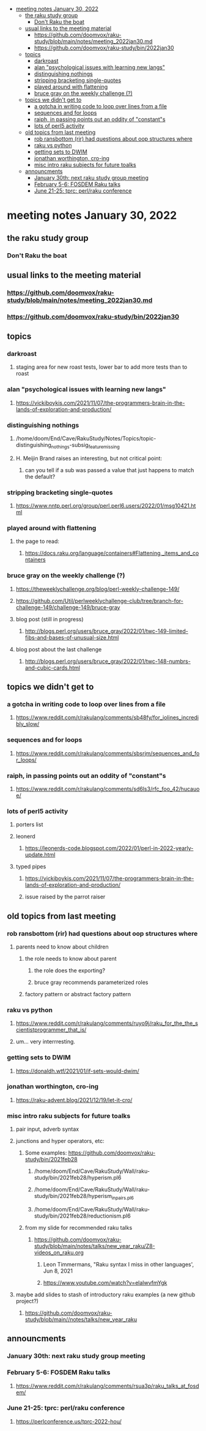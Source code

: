 - [meeting notes January 30, 2022](#orgef6644a)
  - [the raku study group](#orgdd499e9)
    - [Don't Raku the boat](#org4e94bab)
  - [usual links to the meeting material](#orgf9c47a3)
    - [<https://github.com/doomvox/raku-study/blob/main/notes/meeting_2022jan30.md>](#orgc6692ac)
    - [<https://github.com/doomvox/raku-study/bin/2022jan30>](#org157d38a)
  - [topics](#orgab2eaec)
    - [darkroast](#orgfdf8413)
    - [alan "psychological issues with learning new langs"](#org1aebfbc)
    - [distinguishing nothings](#org0b2707e)
    - [stripping bracketing single-quotes](#orgc0dc871)
    - [played around with flattening](#org7c1a73a)
    - [bruce gray on the weekly challenge (?)](#org6cb35f0)
  - [topics we didn't get to](#org5267d68)
    - [a gotcha in writing code to loop over lines from a file](#org9efecce)
    - [sequences and for loops](#org3b3019a)
    - [raiph, in passing points out an oddity of "constant"s](#orga0b882e)
    - [lots of perl5 activity](#org7853d13)
  - [old topics from last meeting](#orgbb255b9)
    - [rob ransbottom (rir) had questions about oop structures where](#org15d9709)
    - [raku vs python](#org89c84d2)
    - [getting sets to DWIM](#org7df4189)
    - [jonathan worthington, cro-ing](#orgabb6e80)
    - [misc intro raku subjects for future toalks](#org6965396)
  - [announcments](#org08da1d3)
    - [January 30th: next raku study group meeting](#orga81808c)
    - [February 5-6: FOSDEM Raku talks](#org9c7478f)
    - [June 21-25: tprc: perl/raku conference](#orgd74e8bc)


<a id="orgef6644a"></a>

# meeting notes January 30, 2022


<a id="orgdd499e9"></a>

## the raku study group


<a id="org4e94bab"></a>

### Don't Raku the boat


<a id="orgf9c47a3"></a>

## usual links to the meeting material


<a id="orgc6692ac"></a>

### <https://github.com/doomvox/raku-study/blob/main/notes/meeting_2022jan30.md>


<a id="org157d38a"></a>

### <https://github.com/doomvox/raku-study/bin/2022jan30>


<a id="orgab2eaec"></a>

## topics


<a id="orgfdf8413"></a>

### darkroast

1.  staging area for new roast tests, lower bar to add more tests than to roast


<a id="org1aebfbc"></a>

### alan "psychological issues with learning new langs"

1.  <https://vickiboykis.com/2021/11/07/the-programmers-brain-in-the-lands-of-exploration-and-production/>


<a id="org0b2707e"></a>

### distinguishing nothings

1.  /home/doom/End/Cave/RakuStudy/Notes/Topics/topic-distinguishing<sub>nothings</sub>-subsig<sub>feature</sub><sub>missing</sub>

2.  H. Meijin Brand raises an interesting, but not critical point:

    1.  can you tell if a sub was passed a value that just happens to match the default?


<a id="orgc0dc871"></a>

### stripping bracketing single-quotes

1.  <https://www.nntp.perl.org/group/perl.perl6.users/2022/01/msg10421.html>


<a id="org7c1a73a"></a>

### played around with flattening

1.  the page to read:

    1.  <https://docs.raku.org/language/containers#Flattening,_items_and_containers>


<a id="org6cb35f0"></a>

### bruce gray on the weekly challenge (?)

1.  <https://theweeklychallenge.org/blog/perl-weekly-challenge-149/>

2.  <https://github.com/Util/perlweeklychallenge-club/tree/branch-for-challenge-149/challenge-149/bruce-gray>

3.  blog post (still in progress)

    1.  <http://blogs.perl.org/users/bruce_gray/2022/01/twc-149-limited-fibs-and-bases-of-unusual-size.html>

4.  blog post about the last challenge

    1.  <http://blogs.perl.org/users/bruce_gray/2022/01/twc-148-numbrs-and-cubic-cards.html>


<a id="org5267d68"></a>

## topics we didn't get to


<a id="org9efecce"></a>

### a gotcha in writing code to loop over lines from a file

1.  <https://www.reddit.com/r/rakulang/comments/sb48fy/for_iolines_incredibly_slow/>


<a id="org3b3019a"></a>

### sequences and for loops

1.  <https://www.reddit.com/r/rakulang/comments/sbsrjm/sequences_and_for_loops/>


<a id="orga0b882e"></a>

### raiph, in passing points out an oddity of "constant"s

1.  <https://www.reddit.com/r/rakulang/comments/sd6ls3/rfc_foo_42/hucauoe/>


<a id="org7853d13"></a>

### lots of perl5 activity

1.  porters list

2.  leonerd

    1.  <https://leonerds-code.blogspot.com/2022/01/perl-in-2022-yearly-update.html>

3.  typed pipes

    1.  <https://vickiboykis.com/2021/11/07/the-programmers-brain-in-the-lands-of-exploration-and-production/>
    
    2.  issue raised by the parrot raiser


<a id="orgbb255b9"></a>

## old topics from last meeting


<a id="org15d9709"></a>

### rob ransbottom (rir) had questions about oop structures where

1.  parents need to know about children

    1.  the role needs to know about parent
    
        1.  the role does the exporting?
        
        2.  bruce gray recommends parameterized roles
    
    2.  factory pattern or abstract factory pattern


<a id="org89c84d2"></a>

### raku vs python

1.  <https://www.reddit.com/r/rakulang/comments/ruyo9j/raku_for_the_the_scientistprogrammer_that_is/>

2.  um&#x2026; very interrresting.


<a id="org7df4189"></a>

### getting sets to DWIM

1.  <https://donaldh.wtf/2021/01/if-sets-would-dwim/>


<a id="orgabb6e80"></a>

### jonathan worthington, cro-ing

1.  <https://raku-advent.blog/2021/12/19/let-it-cro/>


<a id="org6965396"></a>

### misc intro raku subjects for future toalks

1.  pair input, adverb syntax

2.  junctions and hyper operators, etc:

    1.  Some examples: <https://github.com/doomvox/raku-study/bin/2021feb28>
    
        1.  /home/doom/End/Cave/RakuStudy/Wall/raku-study/bin/2021feb28/hyperism.pl6
        
        2.  /home/doom/End/Cave/RakuStudy/Wall/raku-study/bin/2021feb28/hyperism<sub>in</sub><sub>pairs.pl6</sub>
        
        3.  /home/doom/End/Cave/RakuStudy/Wall/raku-study/bin/2021feb28/reductionism.pl6
    
    2.  from my slide for recommended raku talks
    
        1.  <https://github.com/doomvox/raku-study/blob/main/notes/talks/new_year_raku/Z8-videos_on_raku.org>
        
            1.  Leon Timmermans, "Raku syntax I miss in other languages', Jun 8, 2021
            
            2.  <https://www.youtube.com/watch?v=elalwvfmYgk>

3.  maybe add slides to stash of introductory raku examples (a new github project?)

    1.  <https://github.com/doomvox/raku-study/blob/main//notes/talks/new_year_raku>


<a id="org08da1d3"></a>

## announcments


<a id="orga81808c"></a>

### January 30th: next raku study group meeting


<a id="org9c7478f"></a>

### February 5-6: FOSDEM Raku talks

1.  <https://www.reddit.com/r/rakulang/comments/rsua3p/raku_talks_at_fosdem/>


<a id="orgd74e8bc"></a>

### June 21-25: tprc: perl/raku conference

1.  <https://perlconference.us/tprc-2022-hou/>
